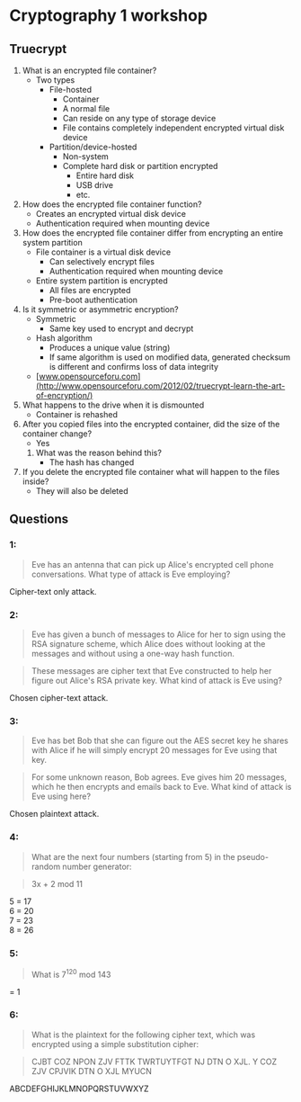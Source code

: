 # Cryptography 1 workshop

## Truecrypt

1. What is an encrypted file container?
	- Two types
		- File-hosted
			- Container
			- A normal file
			- Can reside on any type of storage device
			- File contains completely independent encrypted virtual disk device
		- Partition/device-hosted
			- Non-system
			- Complete hard disk or partition encrypted
				- Entire hard disk
				- USB drive
				- etc.
2. How does the encrypted file container function?
	- Creates an encrypted virtual disk device
	- Authentication required when mounting device
3. How does the encrypted file container differ from encrypting an entire system partition
	- File container is a virtual disk device
		- Can selectively encrypt files
		- Authentication required when mounting device
	- Entire system partition is encrypted
		- All files are encrypted
		- Pre-boot authentication
4. Is it symmetric or asymmetric encryption?
	- Symmetric
		- Same key used to encrypt and decrypt
	- Hash algorithm
		- Produces a unique value (string)
		- If same algorithm is used on modified data, generated checksum is different and confirms loss of data integrity
	- [www.opensourceforu.com](http://www.opensourceforu.com/2012/02/truecrypt-learn-the-art-of-encryption/)
5. What happens to the drive when it is dismounted
	- Container is rehashed
6. After you copied files into the encrypted container, did the size of the container change?
	- Yes
	1. What was the reason behind this?
		- The hash has changed
7. If you delete the encrypted file container what will happen to the files inside?
	- They will also be deleted

## Questions

### 1:

>Eve has an antenna that can pick up Alice's encrypted cell phone conversations. What type of attack is Eve employing?

Cipher-text only attack.

### 2:

>Eve has given a bunch of messages to Alice for her to sign using the RSA signature scheme, which Alice does without looking at the messages and without using a one-way hash function.

>These messages are cipher text that Eve constructed to help her figure out Alice's RSA private key. What kind of attack is Eve using?

Chosen cipher-text attack.

### 3:

>Eve has bet Bob that she can figure out the AES secret key he shares with Alice if he will simply encrypt 20 messages for Eve using that key.

>For some unknown reason, Bob agrees. Eve gives him 20 messages, which he then encrypts and emails back to Eve. What kind of attack is Eve using here?

Chosen plaintext attack.

### 4:

>What are the next four numbers (starting from 5) in the pseudo-random number generator:

>3x + 2 mod 11

5 = 17  
6 = 20  
7 = 23  
8 = 26

### 5:

>What is 7<sup>120</sup> mod 143

= 1

### 6:

>What is the plaintext for the following cipher text, which was encrypted using a simple substitution cipher:

>CJBT COZ NPON ZJV FTTK TWRTUYTFGT NJ DTN O XJL. Y COZ ZJV CPJVIK DTN O XJL MYUCN



ABCDEFGHIJKLMNOPQRSTUVWXYZ
